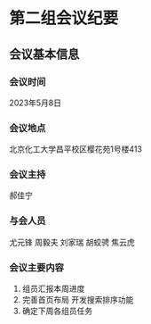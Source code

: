 # 第二组会议纪要
## 会议基本信息
### 会议时间
2023年5月8日
### 会议地点
北京化工大学昌平校区樱花苑1号楼413
### 会议主持
郝佳宁
### 与会人员
尤元锋 周毅夫 刘家瑞 胡蛟骋 焦云虎
### 会议主要内容
1. 组员汇报本周进度
2. 完善首页布局 开发搜索排序功能
3. 确定下周各组员任务
